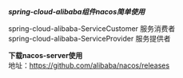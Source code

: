 ***spring-cloud-alibaba组件nacos简单使用***

spring-cloud-alibaba-ServiceCustomer  服务消费者  
spring-cloud-alibaba-ServiceProvider  服务提供者  

**下载nacos-server使用**  
地址：https://github.com/alibaba/nacos/releases